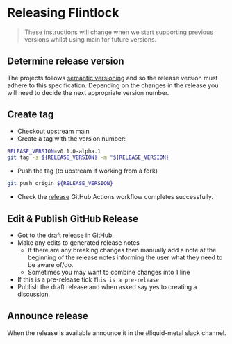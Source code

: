 # Releasing Flintlock

> These instructions will change when we start supporting previous versions whilst using main for future versions.

## Determine release version

The projects follows [semantic versioning](https://semver.org/#semantic-versioning-200) and so the release version must adhere to this specification. Depending on the changes in the release you will need to decide the next appropriate version number.

## Create tag

* Checkout upstream main
* Create a tag with the version number:

```bash
RELEASE_VERSION=v0.1.0-alpha.1
git tag -s ${RELEASE_VERSION} -m "${RELEASE_VERSION}
```

* Push the tag (to upstream if working from a fork)

``` bash
git push origin ${RELEASE_VERSION}
```

* Check the [release](https://github.com/weaveworks/flintlock/actions/workflows/release.yml) GitHub Actions workflow completes successfully.

## Edit & Publish GitHub Release

* Got to the draft release in GitHub.
* Make any edits to generated release notes
  * If there are any breaking changes then manually add a note at the beginning of the release notes informing the user what they need to be aware of/do.
  * Sometimes you may want to combine changes into 1 line
* If this is a pre-release tick `This is a pre-release`
* Publish the draft release and when asked say yes to creating a discussion.

## Announce release

When the release is available announce it in the #liquid-metal slack channel.
